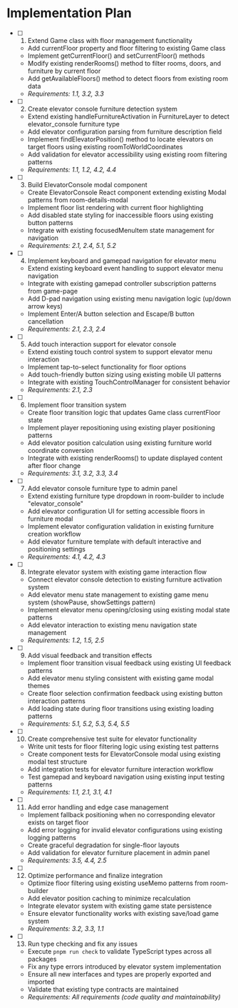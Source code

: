 # Implementation Plan

- [ ] 1. Extend Game class with floor management functionality
  - Add currentFloor property and floor filtering to existing Game class
  - Implement getCurrentFloor() and setCurrentFloor() methods
  - Modify existing renderRooms() method to filter rooms, doors, and furniture by current floor
  - Add getAvailableFloors() method to detect floors from existing room data
  - _Requirements: 1.1, 3.2, 3.3_

- [ ] 2. Create elevator console furniture detection system
  - Extend existing handleFurnitureActivation in FurnitureLayer to detect elevator_console furniture type
  - Add elevator configuration parsing from furniture description field
  - Implement findElevatorPosition() method to locate elevators on target floors using existing roomToWorldCoordinates
  - Add validation for elevator accessibility using existing room filtering patterns
  - _Requirements: 1.1, 1.2, 4.2, 4.4_

- [ ] 3. Build ElevatorConsole modal component
  - Create ElevatorConsole React component extending existing Modal patterns from room-details-modal
  - Implement floor list rendering with current floor highlighting
  - Add disabled state styling for inaccessible floors using existing button patterns
  - Integrate with existing focusedMenuItem state management for navigation
  - _Requirements: 2.1, 2.4, 5.1, 5.2_

- [ ] 4. Implement keyboard and gamepad navigation for elevator menu
  - Extend existing keyboard event handling to support elevator menu navigation
  - Integrate with existing gamepad controller subscription patterns from game-page
  - Add D-pad navigation using existing menu navigation logic (up/down arrow keys)
  - Implement Enter/A button selection and Escape/B button cancellation
  - _Requirements: 2.1, 2.3, 2.4_

- [ ] 5. Add touch interaction support for elevator console
  - Extend existing touch control system to support elevator menu interaction
  - Implement tap-to-select functionality for floor options
  - Add touch-friendly button sizing using existing mobile UI patterns
  - Integrate with existing TouchControlManager for consistent behavior
  - _Requirements: 2.1, 2.3_

- [ ] 6. Implement floor transition system
  - Create floor transition logic that updates Game class currentFloor state
  - Implement player repositioning using existing player positioning patterns
  - Add elevator position calculation using existing furniture world coordinate conversion
  - Integrate with existing renderRooms() to update displayed content after floor change
  - _Requirements: 3.1, 3.2, 3.3, 3.4_

- [ ] 7. Add elevator console furniture type to admin panel
  - Extend existing furniture type dropdown in room-builder to include "elevator_console"
  - Add elevator configuration UI for setting accessible floors in furniture modal
  - Implement elevator configuration validation in existing furniture creation workflow
  - Add elevator furniture template with default interactive and positioning settings
  - _Requirements: 4.1, 4.2, 4.3_

- [ ] 8. Integrate elevator system with existing game interaction flow
  - Connect elevator console detection to existing furniture activation system
  - Add elevator menu state management to existing game menu system (showPause, showSettings pattern)
  - Implement elevator menu opening/closing using existing modal state patterns
  - Add elevator interaction to existing menu navigation state management
  - _Requirements: 1.2, 1.5, 2.5_

- [ ] 9. Add visual feedback and transition effects
  - Implement floor transition visual feedback using existing UI feedback patterns
  - Add elevator menu styling consistent with existing game modal themes
  - Create floor selection confirmation feedback using existing button interaction patterns
  - Add loading state during floor transitions using existing loading patterns
  - _Requirements: 5.1, 5.2, 5.3, 5.4, 5.5_

- [ ] 10. Create comprehensive test suite for elevator functionality
  - Write unit tests for floor filtering logic using existing test patterns
  - Create component tests for ElevatorConsole modal using existing modal test structure
  - Add integration tests for elevator furniture interaction workflow
  - Test gamepad and keyboard navigation using existing input testing patterns
  - _Requirements: 1.1, 2.1, 3.1, 4.1_

- [ ] 11. Add error handling and edge case management
  - Implement fallback positioning when no corresponding elevator exists on target floor
  - Add error logging for invalid elevator configurations using existing logging patterns
  - Create graceful degradation for single-floor layouts
  - Add validation for elevator furniture placement in admin panel
  - _Requirements: 3.5, 4.4, 2.5_

- [ ] 12. Optimize performance and finalize integration
  - Optimize floor filtering using existing useMemo patterns from room-builder
  - Add elevator position caching to minimize recalculation
  - Integrate elevator system with existing game state persistence
  - Ensure elevator functionality works with existing save/load game system
  - _Requirements: 3.2, 3.3, 1.1_

- [ ] 13. Run type checking and fix any issues
  - Execute `pnpm run check` to validate TypeScript types across all packages
  - Fix any type errors introduced by elevator system implementation
  - Ensure all new interfaces and types are properly exported and imported
  - Validate that existing type contracts are maintained
  - _Requirements: All requirements (code quality and maintainability)_
